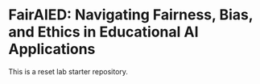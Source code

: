 # FairAIED: Navigating Fairness, Bias, and Ethics in Educational AI Applications

This is a reset lab starter repository.
